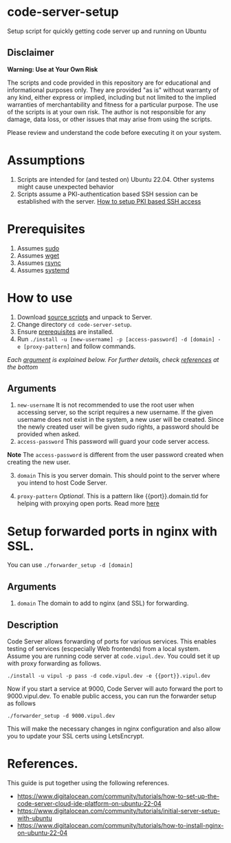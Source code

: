 # code-server-setup
Setup script for quickly getting code server up and running on Ubuntu

## Disclaimer

**Warning: Use at Your Own Risk**

The scripts and code provided in this repository are for educational and informational purposes only. They are provided "as is" without warranty of any kind, either express or implied, including but not limited to the implied warranties of merchantability and fitness for a particular purpose. The use of the scripts is at your own risk. The author is not responsible for any damage, data loss, or other issues that may arise from using the scripts.

Please review and understand the code before executing it on your system.

# Assumptions
1. Scripts are intended for (and tested on) Ubuntu 22.04. Other systems might cause unexpected behavior
2. Scripts assume a PKI-authentication based SSH session can be established with the server. [How to setup PKI based SSH access](https://snapshooter.com/blog/using-ssh-keys-for-digitalocean)

# Prerequisites
1. Assumes [sudo](https://linuxize.com/post/sudo-command-in-linux/)
2. Assumes [wget](https://www.tecmint.com/install-wget-in-linux/)
3. Assumes [rsync](https://operavps.com/docs/install-rsync-command-in-linux/)
4. Assumes [systemd](https://ioflood.com/blog/install-systemd-command-linux/)

# How to use
1. Download [source scripts](https://github.com/vipulvpatil/code-server-setup/releases/latest) and unpack to Server.
2. Change directory `cd code-server-setup`.
3. Ensure [prerequisites](#prerequisites) are installed.
4. Run `./install -u [new-username] -p [access-password] -d [domain] -e [proxy-pattern]` and follow commands.

*Each [argument](#arguments) is explained below. For further details, check [references](#references) at the bottom*

## Arguments
1. `new-username` It is not recommended to use the root user when accessing server, so the script requires a new username. If the given username does not exist in the system, a new user will be created. Since the newly created user will be given sudo rights, a password should be provided when asked.
2. `access-password` This password will guard your code server access.

**Note**
The `access-password` is different from the user password created when creating the new user.

3. `domain` This is you server domain. This should point to the server where you intend to host Code Server.

4. `proxy-pattern` *Optional*. This is a pattern like {{port}}.domain.tld for helping with proxying open ports. Read more [here](https://coder.com/docs/code-server/guide#using-a-subdomain)

# Setup forwarded ports in nginx with SSL.
You can use `./forwarder_setup -d [domain]`

## Arguments
1. `domain` The domain to add to nginx (and SSL) for forwarding.

## Description
Code Server allows forwarding of ports for various services. This enables testing of services (escpecially Web frontends) from a local system. Assume you are running code server at `code.vipul.dev`. You could set it up with proxy forwarding as follows.

```
./install -u vipul -p pass -d code.vipul.dev -e {{port}}.vipul.dev
```

Now if you start a service at 9000, Code Server will auto forward the port to 9000.vipul.dev. To enable public access, you can run the forwarder setup as follows

```
./forwarder_setup -d 9000.vipul.dev
```

This will make the necessary changes in nginx configuration and also allow you to update your SSL certs using LetsEncrypt.

# References.
This guide is put together using the following references.
* https://www.digitalocean.com/community/tutorials/how-to-set-up-the-code-server-cloud-ide-platform-on-ubuntu-22-04
* https://www.digitalocean.com/community/tutorials/initial-server-setup-with-ubuntu
* https://www.digitalocean.com/community/tutorials/how-to-install-nginx-on-ubuntu-22-04

